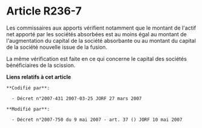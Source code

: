 # Article R236-7

Les commissaires aux apports vérifient notamment que le montant de l'actif net apporté par les sociétés absorbées est au
moins égal au montant de l'augmentation du capital de la société absorbante ou au montant du capital de la société nouvelle
issue de la fusion.

La même vérification est faite en ce qui concerne le capital des sociétés bénéficiaires de la scission.

**Liens relatifs à cet article**

	**Codifié par**:

	  - Décret n°2007-431 2007-03-25 JORF 27 mars 2007

	**Modifié par**:

	  - Décret n°2007-750 du 9 mai 2007 - art. 37 () JORF 10 mai 2007
